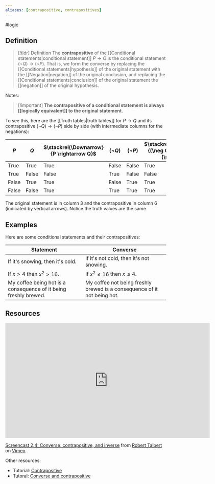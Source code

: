 ```yaml
---
aliases: [contrapositive, contrapositives]
--- 
```


#logic

## Definition 

> [!tldr] Definition
> The **contrapositive** of the [[Conditional statements|conditional statement]] $P \rightarrow Q$ is the conditional statement $(\neg Q) \rightarrow (\neg P)$. That is, we form the converse by replacing the [[Conditional statements|hypothesis]] of the original statement with the [[Negation|negation]] of the original conclusion, and replacing the [[Conditional statements|conclusion]] of the original statement the [[negation]] of the original hypothesis. 

Notes: 

> [!important] **The contrapositive of a conditional statement is always  [[logically equivalent]] to the original statement**. 
> 

To see this, here are the [[Truth tables|truth tables]] for $P \rightarrow Q$ and its contrapositive $(\neg Q) \rightarrow (\neg P)$ side by side (with intermediate columns for the negations): 

| $P$   | $Q$   | $\stackrel{\Downarrow}{P \rightarrow Q}$ | $(\neg Q)$ | $(\neg P)$ | $\stackrel{\Downarrow}{(\neg Q) \rightarrow (\neg P)}$ |
| ----- | ----- | ----------------- | ----------------- | ------- | ------ | 
| True  | True  | True              | False              | False | True | 
| True  | False | False             | True          | False | False
| False | True  | True              | False         | True | True
| False | False | True              | True                  | True | True 

The original statement is in column 3 and the contrapositive in column 6 (indicated by vertical arrows). Notice the truth values are the same. 

## Examples

Here are some conditional statements and their contrapositives: 

| Statement                        | Converse                         |
| -------------------------------- | -------------------------------- |
| If it's snowing, then it's cold. | If it's not cold, then it's not snowing. |
| If $x > 4$ then $x^2 > 16$.      | If $x^2 \leq  16$ then $x \leq  4$.      |
| My coffee being hot is a consequence of it being freshly brewed. | My coffee not being freshly brewed is a consequence of it not being hot. |                                  |                                  |

## Resources 

<iframe src="https://player.vimeo.com/video/588861844?h=3596e8dbfd" width="640" height="360" frameborder="0" allow="autoplay; fullscreen; picture-in-picture" allowfullscreen></iframe>
<p><a href="https://vimeo.com/588861844">Screencast 2.4: Converse, contrapositive, and inverse</a> from <a href="https://vimeo.com/user132700952">Robert Talbert</a> on <a href="https://vimeo.com">Vimeo</a>.</p>

Other resources: 
- Tutorial: [Contrapositive](https://www.regentsprep.org/contrapositive/)
- Tutoral: [Converse and contrapositive](https://www.cs.odu.edu/~toida/nerzic/content/logic/prop_logic/converse/converse_intro.html)
